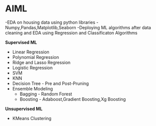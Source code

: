 # AIML 

-EDA on housing data using python libraries - Numpy,Pandas,Matplotlib,Seaborn
-Deploying ML algorithms after data cleaning and EDA using Regression and Classificaton Algorithms

**Supervised ML**
   - Linear Regression
   - Polynomial Regression
   - Ridge and Lasso Regression
   - Logistic Regression
   - SVM
   - KNN
   - Decision Tree - Pre and Post-Pruning
   - Ensemble Modeling
       - Bagging - Random Forest
       - Boosting - Adaboost,Gradient Boosting,Xg Boosting

**Unsupervised ML**
   - KMeans Clustering
